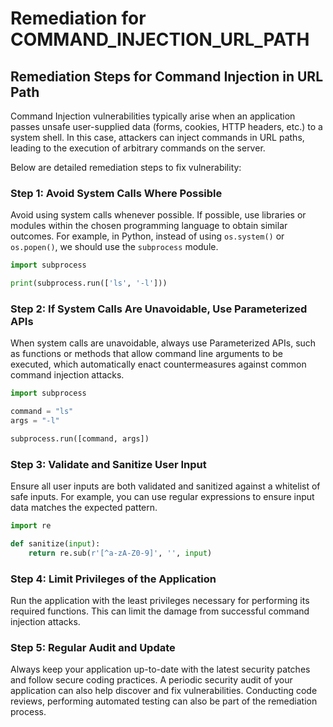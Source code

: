# Remediation for COMMAND_INJECTION_URL_PATH

## Remediation Steps for Command Injection in URL Path

Command Injection vulnerabilities typically arise when an application passes unsafe user-supplied data (forms, cookies, HTTP headers, etc.) to a system shell. In this case, attackers can inject commands in URL paths, leading to the execution of arbitrary commands on the server.

Below are detailed remediation steps to fix vulnerability:

### Step 1: Avoid System Calls Where Possible

Avoid using system calls whenever possible. If possible, use libraries or modules within the chosen programming language to obtain similar outcomes. For example, in Python, instead of using `os.system()` or `os.popen()`, we should use the `subprocess` module.

```python
import subprocess

print(subprocess.run(['ls', '-l']))
```

### Step 2: If System Calls Are Unavoidable, Use Parameterized APIs

When system calls are unavoidable, always use Parameterized APIs, such as functions or methods that allow command line arguments to be executed, which automatically enact countermeasures against common command injection attacks.

```python
import subprocess

command = "ls"
args = "-l"

subprocess.run([command, args])
```

### Step 3: Validate and Sanitize User Input

Ensure all user inputs are both validated and sanitized against a whitelist of safe inputs. For example, you can use regular expressions to ensure input data matches the expected pattern.

```python
import re

def sanitize(input):
    return re.sub(r'[^a-zA-Z0-9]', '', input)
```

### Step 4: Limit Privileges of the Application

Run the application with the least privileges necessary for performing its required functions. This can limit the damage from successful command injection attacks.

### Step 5: Regular Audit and Update 

Always keep your application up-to-date with the latest security patches and follow secure coding practices. A periodic security audit of your application can also help discover and fix vulnerabilities. Conducting code reviews, performing automated testing can also be part of the remediation process.